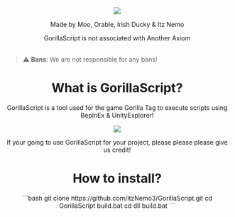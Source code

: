 <div align="center">
	<img src="https://i.ibb.co/Hr0J7Gp/Untitled-4.png"></img>
</div>

<div align="center">
     <p>Made by Moo, Orable, Irish Ducky & Itz Nemo</p>
     GorillaScript is not associated with Another Axiom
</div>

<br>

> :warning: **Bans**: We are not responsible for any bans!

<div align="center">
  <h1>What is GorillaScript?</h1>
  <p>GorillaScript is a tool used for the game Gorilla Tag to execute scripts using BeplnEx & UnityExplorer!</p>
</div>

<div align="center">
	<img src="https://i.ibb.co/Khcv0Rq/image-5.png"></img>
</div>

<div align="center">
	<p>If your going to use GorillaScript for your project, please please please give us credit!</p>
</div>

<div align="center">
  <h1>How to install?</h1>
   ```bash
   git clone https://github.com/itzNemo3/GorillaScript.git
   cd GorillaScript
   build.bat
   cd dll
   build.bat
   ```
</div>
